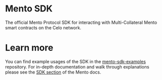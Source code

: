 # Mento SDK

The official Mento Protocol SDK for interacting with Multi-Collateral Mento smart contracts on the Celo network.

# Learn more

You can find example usages of the SDK in the [mento-sdk-examples](https://github.com/mento-protocol/mento-sdk-examples) repository. For in-depth documentation and walk through explanations please see the [SDK section](https://docs.mento.org/mento-protocol/developers/sdk) of the Mento docs.
